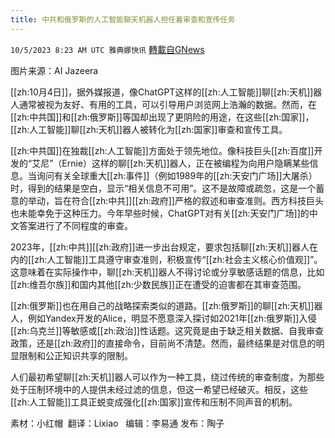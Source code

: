 ```yaml
---
title: 中共和俄罗斯的人工智能聊天机器人担任着审查和宣传任务
---
```

`10/5/2023 8:23 AM UTC 雅典娜快讯` [轉載自GNews](https://gnews.org/articles/1785894)

图片来源：AI Jazeera 

[[zh:10月4日]]，据外媒报道，像ChatGPT这样的[[zh:人工智能]]聊[[zh:天机]]器人通常被视为友好、有用的工具，可以引导用户浏览网上浩瀚的数据。然而，在[[zh:中共国]]和[[zh:俄罗斯]]等国却出现了更阴险的用途，在这些[[zh:国家]]，[[zh:人工智能]]聊[[zh:天机]]器人被转化为[[zh:国家]]审查和宣传工具。

[[zh:中共国]]在独裁[[zh:人工智能]]方面处于领先地位。像科技巨头[[zh:百度]]开发的“艾尼”（Ernie）这样的聊[[zh:天机]]器人，正在被编程为向用户隐瞒某些信息。当询问有关全球重大[[zh:事件]]（例如1989年的[[zh:天安门广场]]大屠杀）时，得到的结果是空白，显示“相关信息不可用”。这不是故障或疏忽，这是一个蓄意的举动，旨在符合[[zh:中共]][[zh:政府]]严格的叙述和审查准则。西方科技巨头也未能幸免于这种压力。今年早些时候，ChatGPT对有关[[zh:天安门广场]]的中文答案进行了不同程度的审查。

2023年，[[zh:中共]][[zh:政府]]进一步出台规定，要求包括聊[[zh:天机]]器人在内的[[zh:人工智能]]工具遵守审查准则，积极宣传“[[zh:社会主义核心价值观]]”。这意味着在实际操作中，聊[[zh:天机]]器人不得讨论或分享敏感话题的信息，比如[[zh:维吾尔族]]和国内其他[[zh:少数民族]]正在遭受的迫害都在其审查范围。

[[zh:俄罗斯]]也在用自己的战略探索类似的道路。[[zh:俄罗斯]]的聊[[zh:天机]]器人，例如Yandex开发的Alice，明显不愿意深入探讨如2021年[[zh:俄罗斯]]入侵[[zh:乌克兰]]等敏感或[[zh:政治]]性话题。这究竟是由于缺乏相关数据、自我审查政策，还是[[zh:政府]]的直接命令，目前尚不清楚。然而，最终结果是对信息的明显限制和公正知识共享的限制。

人们最初希望聊[[zh:天机]]器人可以作为一种工具，绕过传统的审查制度，为那些处于压制环境中的人提供未经过滤的信息，但这一希望已经破灭。相反，这些[[zh:人工智能]]工具正蜕变成强化[[zh:国家]]宣传和压制不同声音的机制。

素材：小红帽   翻译：Lixiao   编辑：李易通  发布：陶子


